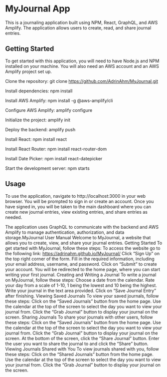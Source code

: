 # MyJournal App

This is a journaling application built using NPM, React, GraphQL, and AWS Amplify. The application allows users to create, read, and share journal entries.

## Getting Started

To get started with this application, you will need to have Node.js and NPM installed on your machine. You will also need an AWS account and an AWS Amplify project set up.

Clone the repository: git clone https://github.com/AdrinAhm/MyJournal.git

Install dependencies: npm install

Install AWS Amplify: npm install -g @aws-amplify/cli

Configure AWS Amplify: amplify configure

Initialize the project: amplify init

Deploy the backend: amplify push

Install React: npm install react

Install React Router: npm install react-router-dom

Install Date Picker: npm install react-datepicker

Start the development server: npm starts




## Usage
To use the application, navigate to http://localhost:3000 in your web browser. You will be prompted to sign in or create an account. Once you have signed in, you will be taken to the main dashboard where you can create new journal entries, view existing entries, and share entries as needed.

The application uses GraphQL to communicate with the backend and AWS Amplify to manage authentication, authorization, and data storage.MyJournal User Manual
Welcome to MyJournal, a website that allows you to create, view, and share your journal entries.
Getting Started
To get started with MyJournal, follow these steps:
To access the website go to the following link: https://adrinahm.github.io/MyJournal/
Click “Sign Up” on the top right corner of the form.
Fill in the required information, including your email address, username, and password. 
Click on “Submit” to create your account.
You will be redirected to the home page, where you can start writing your first journal.
Creating and Writing a Journal
To write a journal on MyJournal, follow these steps:
Choose a date from the calendar.
Rate your day from a scale of 1-10, 1 being the lowest and 10 being the highest.
Write your journal in the text area provided.
Click on “Save Journal Entry” after finishing.
Viewing Saved Journals
To view your saved journals, follow these steps:
Click on the “Saved Journals” button from the home page.
Use the calendar at the top of the screen to select the day you want to view your journal from.
Click the “Grab Journal” button to display your journal on the screen.
Sharing Journals
To share your journals with other users, follow these steps:
Click on the “Saved Journals” button from the home page.
Use the calendar at the top of the screen to select the day you want to view your journal from.
Click the “Grab Journal” button to display your journal on the screen.
At the bottom of the screen, click the “Share Journal” button.
Enter the user you want to share the journal to and click the “Share” button.
Viewing Journals Shared with You
To view journals shared with you, follow these steps:
Click on the “Shared Journals” button from the home page.
Use the calendar at the top of the screen to select the day you want to view your journal from.
Click the “Grab Journal” button to display your journal on the screen.

